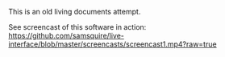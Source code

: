 This is an old living documents attempt.

See screencast of this software in action:
https://github.com/samsquire/live-interface/blob/master/screencasts/screencast1.mp4?raw=true
